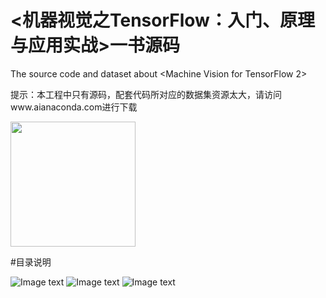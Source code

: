 # <机器视觉之TensorFlow：入门、原理与应用实战>一书源码
The source code and dataset about &lt;Machine Vision for TensorFlow 2>



提示：本工程中只有源码，配套代码所对应的数据集资源太大，请访问www.aianaconda.com进行下载

<img src="https://www.aianaconda.com/static/code/shijuetf2.jpeg" width="200" />


#目录说明

![Image text](https://github.com/aianaconda/Machine-Vision-for-TensorFlow-2.x-/blob/master/1.png)
![Image text](https://github.com/aianaconda/Machine-Vision-for-TensorFlow-2.x-/blob/master/2.png)
![Image text](https://github.com/aianaconda/Machine-Vision-for-TensorFlow-2.x-/blob/master/3.png)
